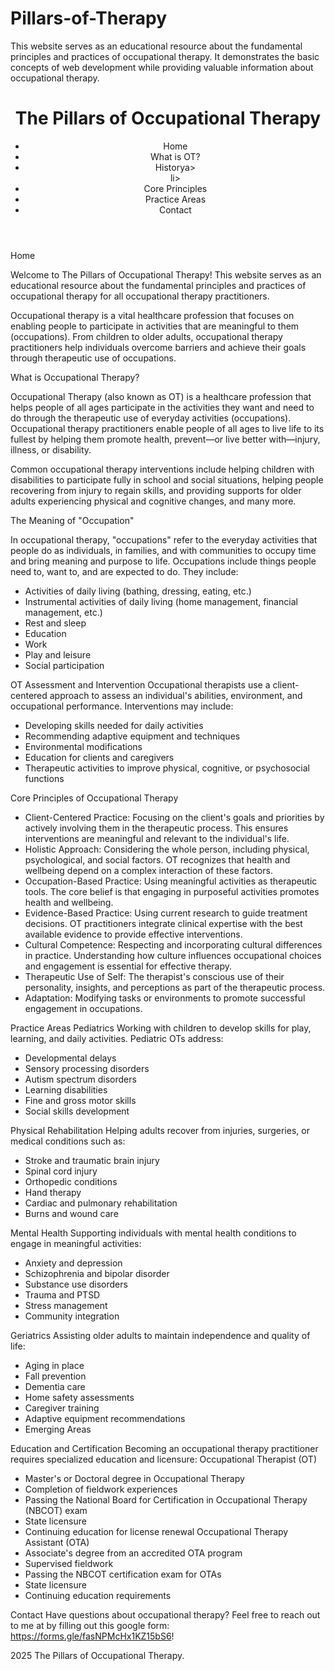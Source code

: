 # Pillars-of-Therapy
This website serves as an educational resource about the fundamental principles and practices of occupational therapy. It demonstrates the basic concepts of web development while providing valuable information about occupational therapy.

<!DOCTYPE html>
<html lang="en">
<head>
    <meta charset="UTF-8">
    <meta name="viewport" content="width=device-width, initial-scale=1.0">
    <link rel="stylesheet" href="styles.css">
</head>
<body>
    <header>
        <h1>The Pillars of Occupational Therapy</h1>
        <nav>
            <ul>
                <li><a >Home</a></li>
                <li><a >What is OT?</a></li>
                <li><a >History</a>a></li>li>
                <li><a >Core Principles</a></li>
                <li><a >Practice Areas</a></li>
                <li><a >Contact</a></li>
            </ul>
        </nav>
    </header>

Home

Welcome to The Pillars of Occupational Therapy! This website serves as an educational resource about the fundamental principles and practices of occupational therapy for all occupational therapy practitioners.

Occupational therapy is a vital healthcare profession that focuses on enabling people to participate in activities that are meaningful to them (occupations). From children to older adults, occupational therapy practitioners help individuals overcome barriers and achieve their goals through therapeutic use of occupations.

What is Occupational Therapy?

Occupational Therapy (also known as OT) is a healthcare profession that helps people of all ages participate in the activities they want and need to do through the therapeutic use of everyday activities (occupations). Occupational therapy practitioners enable people of all ages to live life to its fullest by helping them promote health, prevent—or live better with—injury, illness, or disability.

Common occupational therapy interventions include helping children with disabilities to participate fully in school and social situations, helping people recovering from injury to regain skills, and providing supports for older adults experiencing physical and cognitive changes, and many more.

The Meaning of "Occupation"

In occupational therapy, "occupations" refer to the everyday activities that people do as individuals, in families, and with communities to occupy time and bring meaning and purpose to life. Occupations include things people need to, want to, and are expected to do. They include:
- Activities of daily living (bathing, dressing, eating, etc.)
- Instrumental activities of daily living (home management, financial management, etc.)
- Rest and sleep
- Education
- Work
- Play and leisure
- Social participation

OT Assessment and Intervention
Occupational therapists use a client-centered approach to assess an individual's abilities, environment, and occupational performance. Interventions may include:
- Developing skills needed for daily activities
- Recommending adaptive equipment and techniques
- Environmental modifications
- Education for clients and caregivers
- Therapeutic activities to improve physical, cognitive, or psychosocial functions

Core Principles of Occupational Therapy

- Client-Centered Practice: Focusing on the client's goals and priorities by actively involving them in the therapeutic process. This ensures interventions are meaningful and relevant to the individual's life.
- Holistic Approach: Considering the whole person, including physical, psychological, and social factors. OT recognizes that health and wellbeing depend on a complex interaction of these factors.
- Occupation-Based Practice: Using meaningful activities as therapeutic tools. The core belief is that engaging in purposeful activities promotes health and wellbeing.
- Evidence-Based Practice: Using current research to guide treatment decisions. OT practitioners integrate clinical expertise with the best available evidence to provide effective interventions.
- Cultural Competence: Respecting and incorporating cultural differences in practice. Understanding how culture influences occupational choices and engagement is essential for effective therapy.
- Therapeutic Use of Self: The therapist's conscious use of their personality, insights, and perceptions as part of the therapeutic process.
- Adaptation: Modifying tasks or environments to promote successful engagement in occupations.

Practice Areas
Pediatrics
Working with children to develop skills for play, learning, and daily activities. Pediatric OTs address:
- Developmental delays
- Sensory processing disorders
- Autism spectrum disorders
- Learning disabilities
- Fine and gross motor skills
- Social skills development

Physical Rehabilitation
Helping adults recover from injuries, surgeries, or medical conditions such as:
- Stroke and traumatic brain injury
- Spinal cord injury
- Orthopedic conditions
- Hand therapy
- Cardiac and pulmonary rehabilitation
- Burns and wound care

Mental Health
Supporting individuals with mental health conditions to engage in meaningful activities:
- Anxiety and depression
- Schizophrenia and bipolar disorder
- Substance use disorders
- Trauma and PTSD
- Stress management
- Community integration

Geriatrics
Assisting older adults to maintain independence and quality of life:
- Aging in place
- Fall prevention
- Dementia care
- Home safety assessments
- Caregiver training
- Adaptive equipment recommendations
- Emerging Areas

Education and Certification
Becoming an occupational therapy practitioner requires specialized education and licensure:
Occupational Therapist (OT)
- Master's or Doctoral degree in Occupational Therapy
- Completion of fieldwork experiences
- Passing the National Board for Certification in Occupational Therapy (NBCOT) exam
- State licensure
- Continuing education for license renewal
Occupational Therapy Assistant (OTA)
- Associate's degree from an accredited OTA program
- Supervised fieldwork
- Passing the NBCOT certification exam for OTAs
- State licensure
- Continuing education requirements

Contact
Have questions about occupational therapy? Feel free to reach out to me at by filling out this google form: https://forms.gle/fasNPMcHx1KZ15bS6!

2025 The Pillars of Occupational Therapy.

